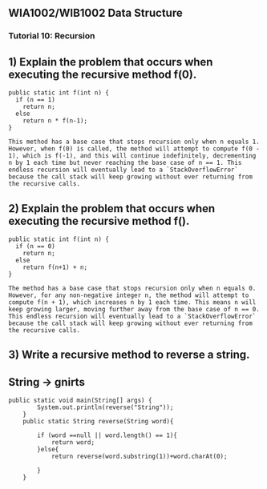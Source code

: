 ## WIA1002/WIB1002 Data Structure
### Tutorial 10:  Recursion

## 1) Explain the problem that occurs when executing the recursive method f(0).
```plaintext
public static int f(int n) {
  if (n == 1)
    return n;
  else
    return n * f(n-1);
}
```


```plaintext
This method has a base case that stops recursion only when n equals 1. However, when f(0) is called, the method will attempt to compute f(0 - 1), which is f(-1), and this will continue indefinitely, decrementing n by 1 each time but never reaching the base case of n == 1. This endless recursion will eventually lead to a `StackOverflowError` because the call stack will keep growing without ever returning from the recursive calls.
```


## 2) Explain the problem that occurs when executing the recursive method f().
```plaintext
public static int f(int n) {
  if (n == 0)
    return n;
  else
    return f(n+1) + n;
}
```

```plaintext
The method has a base case that stops recursion only when n equals 0. However, for any non-negative integer n, the method will attempt to compute f(n + 1), which increases n by 1 each time. This means n will keep growing larger, moving further away from the base case of n == 0. This endless recursion will eventually lead to a `StackOverflowError` because the call stack will keep growing without ever returning from the recursive calls.

```

## 3) Write a recursive method to reverse a string.
## String → gnirts

```plaintext
public static void main(String[] args) {
        System.out.println(reverse("String"));
    }
    public static String reverse(String word){
        
        if (word ==null || word.length() == 1){
            return word;
        }else{
            return reverse(word.substring(1))+word.charAt(0);
            
        }
    }
```

